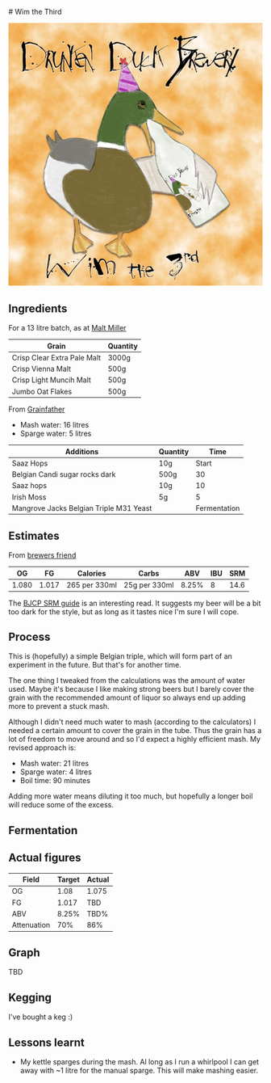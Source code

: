 # Wim the Third

![label](label.jpg)

## Ingredients

For a 13 litre batch, as at [Malt Miller](https://www.themaltmiller.co.uk/rg/?id=249276)

| Grain                          | Quantity |
| ------------------------------ | -------- |
| Crisp Clear Extra Pale Malt    | 3000g    |
| Crisp Vienna Malt              | 500g     |
| Crisp Light Muncih Malt        | 500g     |
| Jumbo Oat Flakes               | 500g     |

From [Grainfather](https://shop.grainfather.com/brewing-calculators)

* Mash water: 16 litres
* Sparge water: 5 litres

| Additions                              | Quantity | Time         |
| -------------------------------------- | -------- | ------------ |
| Saaz Hops                              | 10g      | Start        |
| Belgian Candi sugar rocks dark         | 500g     | 30           |
| Saaz hops                              | 10g      | 10           |
| Irish Moss                             | 5g       | 5
| Mangrove Jacks Belgian Triple M31 Yeast |          | Fermentation |


## Estimates

From [brewers friend](https://www.brewersfriend.com)

| OG    | FG    | Calories     | Carbs         | ABV  | IBU  | SRM  |
| ----- | ----- | ------------ | ------------- |---- | ---- | ---- |
| 1.080 | 1.017 | 265 per 330ml | 25g per 330ml | 8.25% | 8   | 14.6   |

The [BJCP SRM guide](https://www.brewersfriend.com/2017/05/07/beer-styles-srm-color-chart-2017-update/) is an interesting read. It suggests my beer will be a bit too dark for the style, but as long as it tastes nice I'm sure I will cope.


## Process

This is (hopefully) a simple Belgian triple, which will form part of an experiment in the future. But that's for another time.

The one thing I tweaked from the calculations was the amount of water used. Maybe it's because I like making strong beers but I barely cover the grain with the recommended amount of liquor so always end up adding more to prevent a stuck mash.

Although I didn't need much water to mash (according to the calculators) I needed a certain amount to cover the grain in the tube. Thus the grain has a lot of freedom to move around and so I'd expect a highly efficient mash. My revised approach is:
* Mash water: 21 litres
* Sparge water: 4 litres
* Boil time: 90 minutes

Adding more water means diluting it too much, but hopefully a longer boil will reduce some of the excess.

## Fermentation


## Actual figures


| Field       | Target         | Actual |
| ----------- | ------------- | ---------- |
| OG          | 1.08      |1.075|
| FG          | 1.017      |TBD|
| ABV         | 8.25%    |TBD%|
| Attenuation | 70%     |86%|

## Graph

TBD

## Kegging

I've bought a keg :)


## Lessons learnt

* My kettle sparges during the mash. Al long as I run a whirlpool I can get away with ~1 litre for the manual sparge. This will make mashing easier.
